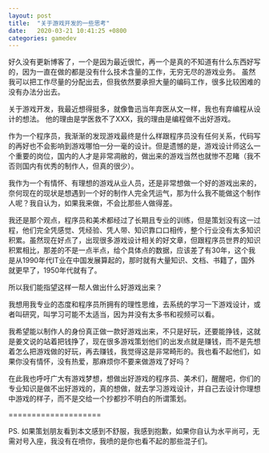 ```yaml
---
layout: post
title:  "关于游戏开发的一些思考"
date:   2020-03-21 10:41:25 +0800
categories: gamedev
---
```


好久没有更新博客了，一个是因为最近很忙，再一个是真的不知道有什么东西好写的，因为一直在做的都是没有什么技术含量的工作，无穷无尽的游戏业务。 虽然我可以把工作尽量的分配出去，但我依然要承担大量的编码工作，很多比较困难的没有办法分出去。

关于游戏开发，我最近想得挺多，就像鲁迅当年弃医从文一样，我也有弃编程从设计的想法。 他的理由是学医救不了XXX，我的理由是编程做不出好游戏。

作为一个程序员，我渐渐的发现游戏最终是什么样跟程序员没有任何关系，代码写的再好也不会影响到游戏哪怕一分一毫的设计。但是遗憾的是，游戏设计师这么一个重要的岗位，国内的人才是非常凋敝的，做出来的游戏当然也就惨不忍睹（我不否则国内有优秀的制作人，但真的很少）。

我作为一个有情怀、有理想的游戏从业人员，还是非常想做一个好的游戏出来的，奈何现在的现状是想遇到一个好的制作人完全凭运气，那为什么我不能做这个制作人呢？我自认为，如果我来做，不会比那些人做得差。

我还是那个观点，程序员和美术都经过了长期且专业的训练，但是策划没有这一过程，他们完全凭感觉、凭经验、凭人带、知识靠口口相传，整个行业没有太多知识积累。虽然现在好点了，出现很多游戏设计相关的好文章，但跟程序员世界的知识积累相比，那差的不是一点半点，给个具体点的数据，应该差了有30年，这个我是从1990年代IT业在中国发展算起的，那时就有大量知识、文档、书籍了，国外就更早了，1950年代就有了。

所以我们能指望这样一帮人做出什么好游戏出来？

我想用我专业的态度和程序员所拥有的理性思维，去系统的学习一下游戏设计，或者叫研究，叫学习可能不太适当，因为并没有太多书和视频可以看。

我希望能以制作人的身份真正做一款好游戏出来，不只是好玩，还要能挣钱，这就是姜文说的站着把钱挣了，现在很多游戏策划他们的出发点就是赚钱，而不是先想着怎么把游戏做的好玩，再去赚钱，我觉得这是非常畸形的。我也看不起他们，如果你没有情怀，没有热爱，那麻烦你不要来做游戏了好吗？

在此我也呼吁广大有游戏梦想，想做出好游戏的程序员、美术们，醒醒吧，你们的专业知识是做不出好游戏的，真的想做，就去学习游戏设计，并自己去设计你理想中游戏的样子，而不是交给一个抄都抄不明白的所谓策划。

====================

PS. 如果策划朋友看到本文感到不舒服，我感到抱歉，如果你自认为水平尚可，无需对号入座，我没有在喷你，我喷的是你也看不起的那些混子们。
